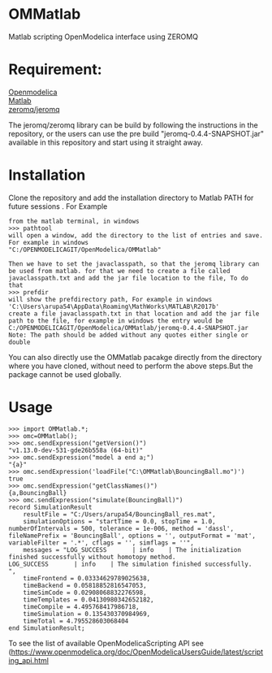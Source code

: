 # OMMatlab
Matlab scripting OpenModelica interface using ZEROMQ 

# Requirement:
[Openmodelica](https://www.openmodelica.org/)<br>
[Matlab](https://se.mathworks.com/products/matlab.html)<br>
[zeromq/jeromq](https://github.com/zeromq/jeromq)<br>

The jeromq/zeromq library can be build by following the instructions in the repository, or the users can use the pre build "jeromq-0.4.4-SNAPSHOT.jar" available in this repository and start using it straight away.

# Installation
Clone the repository and add the installation directory to Matlab PATH for future sessions . For Example <br>
```
from the matlab terminal, in windows
>>> pathtool
will open a window, add the directory to the list of entries and save. For example in windows
"C:/OPENMODELICAGIT/OpenModelica/OMMatlab"
```
```
Then we have to set the javaclasspath, so that the jeromq library can be used from matlab. for that we need to create a file called javaclasspath.txt and add the jar file location to the file, To do that 
>>> prefdir
will show the prefdirectory path, For example in windows 
'C:\Users\arupa54\AppData\Roaming\MathWorks\MATLAB\R2017b'
create a file javaclasspath.txt in that location and add the jar file path to the file, for example in windows the entry would be
C:/OPENMODELICAGIT/OpenModelica/OMMatlab/jeromq-0.4.4-SNAPSHOT.jar
Note: The path should be added without any quotes either single or double
```
You can also directly use the OMMatlab pacakge directly from the directory where you have cloned, without need to perform the above steps.But the package cannot be used globally.

# Usage
```
>>> import OMMatlab.*;
>>> omc=OMMatlab();
>>> omc.sendExpression("getVersion()")
"v1.13.0-dev-531-gde26b558a (64-bit)"
>>> omc.sendExpression("model a end a;")
"{a}"
>>> omc.sendExpression('loadFile("C:\OMMatlab\BouncingBall.mo")')
true
>>> omc.sendExpression("getClassNames()")
{a,BouncingBall}
>>> omc.sendExpression("simulate(BouncingBall)")
record SimulationResult
    resultFile = "C:/Users/arupa54/BouncingBall_res.mat",
    simulationOptions = "startTime = 0.0, stopTime = 1.0, numberOfIntervals = 500, tolerance = 1e-006, method = 'dassl', fileNamePrefix = 'BouncingBall', options = '', outputFormat = 'mat', variableFilter = '.*', cflags = '', simflags = ''",
    messages = "LOG_SUCCESS       | info    | The initialization finished successfully without homotopy method.
LOG_SUCCESS       | info    | The simulation finished successfully.
",
    timeFrontend = 0.03334629789025638,
    timeBackend = 0.05818852816547053,
    timeSimCode = 0.02908068832276598,
    timeTemplates = 0.04130980342652182,
    timeCompile = 4.495768417986718,
    timeSimulation = 0.135430370984969,
    timeTotal = 4.795528603068404
end SimulationResult;
```
To see the list of available OpenModelicaScripting API see    (https://www.openmodelica.org/doc/OpenModelicaUsersGuide/latest/scripting_api.html
